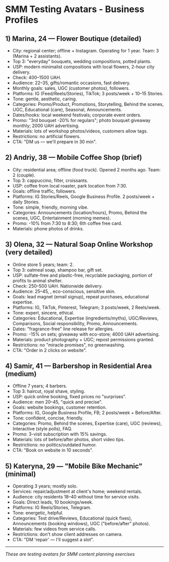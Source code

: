 # SMM Testing Avatars - Business Profiles

## 1) Marina, 24 — Flower Boutique (detailed)
* City: regional center; offline + Instagram. Operating for 1 year. Team: 3 (Marina + 2 assistants).
* Top 3: "everyday" bouquets, wedding compositions, potted plants.
* USP: modern minimalist compositions with local flowers, 2-hour city delivery.
* Check: 400–1500 UAH.
* Audience: 22–35, gifts/romantic occasions, fast delivery.
* Monthly goals: sales, UGC (customer photos), followers.
* Platforms: IG (Feed/Reels/Stories), TikTok; 3 posts/week + 10–15 Stories.
* Tone: gentle, aesthetic, caring.
* Categories: Promo/Product, Promotions, Storytelling, Behind the scenes, UGC, Educational (care), Seasonal, Announcements.
* Dates/hooks: local weekend festivals; corporate event orders.
* Promo: "3rd bouquet -20% for regulars"; photo bouquet giveaway monthly; 2000 UAH advertising.
* Materials: lots of workshop photos/videos, customers allow tags.
* Restrictions: no artificial flowers.
* CTA: "DM us — we'll prepare in 30 min".

## 2) Andriy, 38 — Mobile Coffee Shop (brief)
* City: residential area; offline (food truck). Opened 2 months ago. Team: 2 (couple).
* Top 3: cappuccino, filter, croissants.
* USP: coffee from local roaster, park location from 7:30.
* Goals: offline traffic, followers.
* Platforms: IG Stories/Reels, Google Business Profile. 2 posts/week + daily Stories.
* Tone: simple, friendly, morning vibe.
* Categories: Announcements (location/hours), Promo, Behind the scenes, UGC, Entertainment (morning memes).
* Promo: -10% from 7:30 to 8:30; 6th coffee free card.
* Materials: phone photos of drinks.

## 3) Olena, 32 — Natural Soap Online Workshop (very detailed)
* Online store 5 years; team: 2.
* Top 3: oatmeal soap, shampoo bar, gift set.
* USP: sulfate-free and plastic-free, recyclable packaging, portion of profits to animal shelter.
* Check: 250–500 UAH. Nationwide delivery.
* Audience: 25–45, , eco-conscious, sensitive skin.
* Goals: lead magnet (email signup), repeat purchases, educational expertise.
* Platforms: IG, TikTok, Pinterest, Telegram; 3 posts/week, 2 Reels/week.
* Tone: expert, sincere, ethical.
* Categories: Educational, Expertise (ingredients/myths), UGC/Reviews, Comparisons, Social responsibility, Promo, Announcements.
* Dates: "fragrance-free" line release for allergies.
* Promo: -15% on sets; giveaway with eco-store; 4000 UAH advertising.
* Materials: product photography + UGC; repost permissions granted.
* Restrictions: no "miracle promises", no greenwashing.
* CTA: "Order in 2 clicks on website".

## 4) Samir, 41 — Barbershop in Residential Area (medium)
* Offline 7 years; 4 barbers.
* Top 3: haircut, royal shave, styling.
* USP: quick online booking, fixed prices no "surprises".
* Audience: men 20–45, "quick and precise".
* Goals: website bookings, customer retention.
* Platforms: IG, Google Business Profile, FB; 2 posts/week + Before/After.
* Tone: confident, concise, friendly.
* Categories: Promo, Behind the scenes, Expertise (care), UGC (reviews), Interactive (style polls), FAQ.
* Promo: 3-visit subscription with 15% savings.
* Materials: lots of before/after photos, short video tips.
* Restrictions: no politics/outdated humor.
* CTA: "Book on website in 10 seconds".

## 5) Kateryna, 29 — "Mobile Bike Mechanic" (minimal)
* Operating 3 years; mostly solo.
* Services: repair/adjustment at client's home; weekend rentals.
* Audience: city residents 18–40 without time for service visits.
* Goals: Direct leads, 10 bookings/week.
* Platforms: IG Reels/Stories, Telegram.
* Tone: energetic, helpful.
* Categories: Test drive/Reviews, Educational (quick fixes), Announcements (booking windows), UGC ("before/after" photos).
* Materials: few videos from service calls.
* Restrictions: don't show client addresses on camera.
* CTA: "DM 'repair' — I'll suggest a slot".

---

*These are testing avatars for SMM content planning exercises*